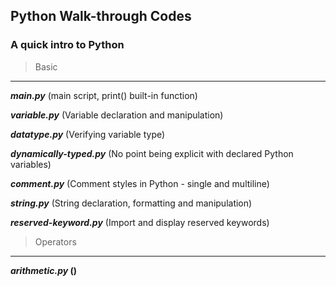 ## Python Walk-through Codes
### A quick intro to Python

> Basic
___
***main.py*** (main script, print() built-in function)
 
***variable.py*** (Variable declaration and manipulation)

***datatype.py*** (Verifying variable type)

***dynamically-typed.py*** (No point being explicit with declared Python variables)

***comment.py*** (Comment styles in Python - single and multiline)

***string.py*** (String declaration, formatting and manipulation)

***reserved-keyword.py*** (Import and display reserved keywords)

> Operators
---
***arithmetic.py* ()**